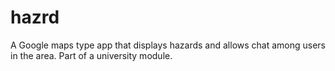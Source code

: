 # hazrd
A Google maps type app that displays hazards and allows chat among users in the area.
Part of a university module.
